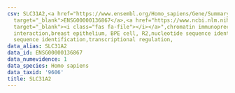 ```yaml
---
csv: SLC31A2,<a href="https://www.ensembl.org/Homo_sapiens/Gene/Summary?db=core;g=ENSG00000136867"
  target="_blank">ENSG00000136867</a>,<a href="https://www.ncbi.nlm.nih.gov/pubmed/22863008"
  target="_blank"><i class="fas fa-file"></i></a>",chromatin immunoprecipitation assay,direct
  interaction,breast epithelium, BPE cell, R2,nucleotide sequence identification,nucleotide
  sequence identification,transcriptional regulation,
data_alias: SLC31A2
data_id: ENSG00000136867
data_numevidence: 1
data_species: Homo sapiens
data_taxid: '9606'
title: SLC31A2
---
```

